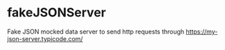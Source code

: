 # fakeJSONServer
Fake JSON mocked data server to send http requests through https://my-json-server.typicode.com/
